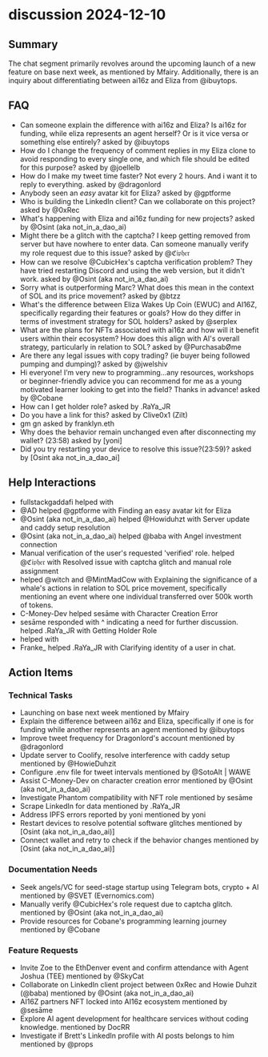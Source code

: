 # discussion 2024-12-10

## Summary
The chat segment primarily revolves around the upcoming launch of a new feature on base next week, as mentioned by Mfairy. Additionally, there is an inquiry about differentiating between ai16z and Eliza from @ibuytops.

## FAQ
- Can someone explain the difference with ai16z and Eliza? Is ai16z for funding, while eliza represents an agent herself? Or is it vice versa or something else entirely? asked by @ibuytops
- How do I change the frequency of comment replies in my Eliza clone to avoid responding to every single one, and which file should be edited for this purpose? asked by @joellelb
- How do I make my tweet time faster? Not every 2 hours. And i want it to reply to everything. asked by @dragonlord
- Anybody seen an *easy* avatar kit for Eliza? asked by @gptforme
- Who is building the LinkedIn client? Can we collaborate on this project? asked by @0xRec
- What's happening with Eliza and ai16z funding for new projects? asked by @Osint (aka not_in_a_dao_ai)
- Might there be a glitch with the captcha? I keep getting removed from server but have nowhere to enter data. Can someone manually verify my role request due to this issue? asked by @ℭ𝔦𝔭𝔥𝔢𝔯
- How can we resolve @CubicHex's captcha verification problem? They have tried restarting Discord and using the web version, but it didn't work. asked by @Osint (aka not_in_a_dao_ai)
- Sorry what is outperforming Marc? What does this mean in the context of SOL and its price movement? asked by @btzz
- What's the difference between Eliza Wakes Up Coin (EWUC) and AI16Z, specifically regarding their features or goals? How do they differ in terms of investment strategy for SOL holders? asked by @serplex
- What are the plans for NFTs associated with ai16z and how will it benefit users within their ecosystem? How does this align with AI's overall strategy, particularly in relation to SOL? asked by @PurchasabØme
- Are there any legal issues with copy trading? (ie buyer being followed pumping and dumping)? asked by @jwelshiv
- Hi everyone! I’m very new to programming...any resources, workshops or beginner-friendly advice you can recommend for me as a young motivated learner looking to get into the field? Thanks in advance! asked by @Cobane
- How can I get holder role? asked by .RaYa_JR
- Do you have a link for this? asked by Clive0x1 (Zilt)
- gm gn asked by franklyn.eth
- Why does the behavior remain unchanged even after disconnecting my wallet? (23:58) asked by [yoni]
- Did you try restarting your device to resolve this issue?(23:59)? asked by [Osint aka not_in_a_dao_ai]

## Help Interactions
- fullstackgaddafi helped  with 
- @AD helped @gptforme with Finding an easy avatar kit for Eliza
- @Osint (aka not_in_a_dao_ai) helped @Howiduhzt with Server update and caddy setup resolution
- @Osint (aka not_in_a_dao_ai) helped @baba with Angel investment connection
- Manual verification of the user's requested 'verified' role. helped @ℭ𝔦𝔭𝔥𝔢𝔯 with Resolved issue with captcha glitch and manual role assignment
-  helped @witch and @MintMadCow with Explaining the significance of a whale's actions in relation to SOL price movement, specifically mentioning an event where one individual transferred over 500k worth of tokens.
- C-Money-Dev helped sesāme with Character Creation Error
- sesāme responded with ^ indicating a need for further discussion. helped .RaYa_JR with Getting Holder Role
-  helped  with 
- Franke_ helped .RaYa_JR with Clarifying identity of a user in chat.

## Action Items

### Technical Tasks
- Launching on base next week mentioned by Mfairy
- Explain the difference between ai16z and Eliza, specifically if one is for funding while another represents an agent mentioned by @ibuytops
- Improve tweet frequency for Dragonlord's account mentioned by @dragonlord
- Update server to Coolify, resolve interference with caddy setup mentioned by @HowieDuhzit
- Configure .env file for tweet intervals mentioned by @SotoAlt | WAWE
- Assist C-Money-Dev on character creation error mentioned by @Osint (aka not_in_a_dao_ai)
- Investigate Phantom compatibility with NFT role mentioned by sesāme
- Scrape LinkedIn for data mentioned by .RaYa_JR
- Address IPFS errors reported by yoni mentioned by yoni
- Restart devices to resolve potential software glitches mentioned by [Osint (aka not_in_a_dao_ai)]
- Connect wallet and retry to check if the behavior changes mentioned by [Osint (aka not_in_a_dao_ai)]

### Documentation Needs
- Seek angels/VC for seed-stage startup using Telegram bots, crypto + AI mentioned by @SVET (Evernomics.com)
- Manually verify @CubicHex's role request due to captcha glitch. mentioned by @Osint (aka not_in_a_dao_ai)
- Provide resources for Cobane's programming learning journey mentioned by @Cobane

### Feature Requests
- Invite Zoe to the EthDenver event and confirm attendance with Agent Joshua (TEE) mentioned by @SkyCat
- Collaborate on LinkedIn client project between 0xRec and Howie Duhzit (@baba) mentioned by @Osint (aka not_in_a_dao_ai)
- AI16Z partners NFT locked into AI16z ecosystem mentioned by @sesāme
- Explore AI agent development for healthcare services without coding knowledge. mentioned by DocRR
- Investigate if Brett's LinkedIn profile with AI posts belongs to him mentioned by @props